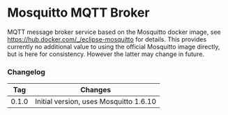 # Mosquitto MQTT Broker

MQTT message broker service based on the Mosquitto docker image, see https://hub.docker.com/_/eclipse-mosquitto for details. This provides currently no additional value to using the official Mosquitto image directly, but is here for consistency. However the latter may change in future. 

### Changelog

| Tag   | Changes                                |
| ----- | -------------------------------------- |
| 0.1.0 | Initial version, uses Mosquitto 1.6.10 |
